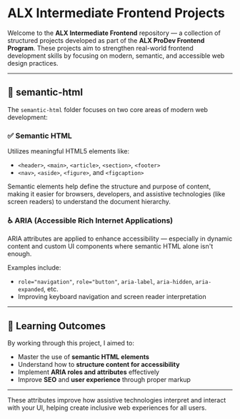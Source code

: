 # ALX Intermediate Frontend Projects

Welcome to the **ALX Intermediate Frontend** repository — a collection of structured projects developed as part of the **ALX ProDev Frontend Program**. These projects aim to strengthen real-world frontend development skills by focusing on modern, semantic, and accessible web design practices.


---


## 📘 semantic-html

The `semantic-html` folder focuses on two core areas of modern web development:

### ✅ Semantic HTML  
Utilizes meaningful HTML5 elements like:
- `<header>`, `<main>`, `<article>`, `<section>`, `<footer>`
- `<nav>`, `<aside>`, `<figure>`, and `<figcaption>`

Semantic elements help define the structure and purpose of content, making it easier for browsers, developers, and assistive technologies (like screen readers) to understand the document hierarchy.

### ♿ ARIA (Accessible Rich Internet Applications)  
ARIA attributes are applied to enhance accessibility — especially in dynamic content and custom UI components where semantic HTML alone isn't enough.

Examples include:
- `role="navigation"`, `role="button"`, `aria-label`, `aria-hidden`, `aria-expanded`, etc.
- Improving keyboard navigation and screen reader interpretation

---

## 🎯 Learning Outcomes

By working through this project, I aimed to:

- Master the use of **semantic HTML elements**
- Understand how to **structure content for accessibility**
- Implement **ARIA roles and attributes** effectively
- Improve **SEO** and **user experience** through proper markup

---


These attributes improve how assistive technologies interpret and interact with your UI, helping create inclusive web experiences for all users.





